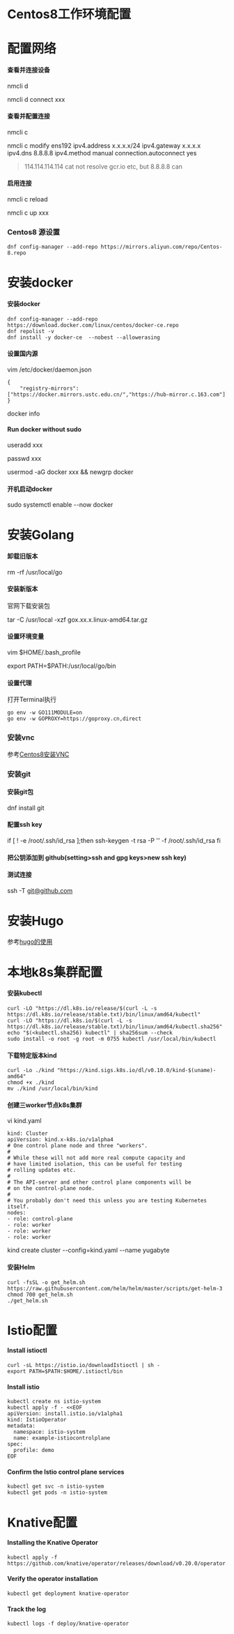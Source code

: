 # Centos8工作环境配置

# 配置网络

#### 查看并连接设备
nmcli d 

nmcli d   connect xxx

#### 查看并配置连接
nmcli c

nmcli c modify ens192 ipv4.address x.x.x.x/24 ipv4.gateway x.x.x.x ipv4.dns 8.8.8.8 ipv4.method manual  connection.autoconnect yes

> 114.114.114.114 cat not resolve gcr.io etc, but 8.8.8.8 can

#### 启用连接
nmcli c reload

nmcli c up xxx

### Centos8 源设置
```
dnf config-manager --add-repo https://mirrors.aliyun.com/repo/Centos-8.repo
```



# 安装docker

#### 安装docker
```
dnf config-manager --add-repo https://download.docker.com/linux/centos/docker-ce.repo
dnf repolist -v
dnf install -y docker-ce  --nobest --allowerasing
```

#### 设置国内源
vim  /etc/docker/daemon.json
```
{
    "registry-mirrors": ["https://docker.mirrors.ustc.edu.cn/","https://hub-mirror.c.163.com"]
}

```
docker info

#### Run docker without sudo
useradd xxx

passwd xxx

usermod -aG docker xxx && newgrp docker

#### 开机启动docker

sudo systemctl enable --now docker

# 安装Golang
#### 卸载旧版本
rm -rf /usr/local/go
#### 安装新版本
官网下载安装包

tar -C /usr/local -xzf gox.xx.x.linux-amd64.tar.gz
#### 设置环境变量
vim $HOME/.bash_profile

export PATH=$PATH:/usr/local/go/bin
#### 设置代理
打开Terminal执行
```
go env -w GO111MODULE=on
go env -w GOPROXY=https://goproxy.cn,direct
```

### 安装vnc
参考[Centos8安装VNC](https://charlesren.github.io/mysite-public/centos8%E5%AE%89%E8%A3%85vnc/)

### 安装git  
#### 安装git包
dnf install git
#### 配置ssh key
if [ ! -e /root/.ssh/id_rsa ];then
        ssh-keygen -t rsa -P '' -f /root/.ssh/id_rsa
fi 
#### 把公钥添加到 github(setting>ssh and gpg keys>new ssh key)
#### 测试连接

ssh -T git@github.com

# 安装Hugo

参考[hugo的使用](https://charlesren.github.io/mysite-public/hugo%E7%9A%84%E4%BD%BF%E7%94%A8/)

# 本地k8s集群配置

####  安装kubectl 

```
curl -LO "https://dl.k8s.io/release/$(curl -L -s https://dl.k8s.io/release/stable.txt)/bin/linux/amd64/kubectl"
curl -LO "https://dl.k8s.io/$(curl -L -s https://dl.k8s.io/release/stable.txt)/bin/linux/amd64/kubectl.sha256"
echo "$(<kubectl.sha256) kubectl" | sha256sum --check
sudo install -o root -g root -m 0755 kubectl /usr/local/bin/kubectl
```

#### 下载特定版本kind
```
curl -Lo ./kind "https://kind.sigs.k8s.io/dl/v0.10.0/kind-$(uname)-amd64"
chmod +x ./kind
mv ./kind /usr/local/bin/kind
```

#### 创建三worker节点k8s集群
vi kind.yaml
```
kind: Cluster
apiVersion: kind.x-k8s.io/v1alpha4
# One control plane node and three "workers".
#
# While these will not add more real compute capacity and
# have limited isolation, this can be useful for testing
# rolling updates etc.
#
# The API-server and other control plane components will be
# on the control-plane node.
#
# You probably don't need this unless you are testing Kubernetes itself.
nodes:
- role: control-plane
- role: worker
- role: worker
- role: worker
```

kind create cluster --config=kind.yaml --name yugabyte


#### 安装Helm
```
curl -fsSL -o get_helm.sh https://raw.githubusercontent.com/helm/helm/master/scripts/get-helm-3
chmod 700 get_helm.sh
./get_helm.sh
```

# Istio配置
#### Install istioctl
```
curl -sL https://istio.io/downloadIstioctl | sh -
export PATH=$PATH:$HOME/.istioctl/bin
```
#### Install istio
```
kubectl create ns istio-system
kubectl apply -f - <<EOF
apiVersion: install.istio.io/v1alpha1
kind: IstioOperator
metadata:
  namespace: istio-system
  name: example-istiocontrolplane
spec:
  profile: demo
EOF
```
#### Confirm the Istio control plane services
```
kubectl get svc -n istio-system
kubectl get pods -n istio-system
```

# Knative配置
#### Installing the Knative Operator
```
kubectl apply -f https://github.com/knative/operator/releases/download/v0.20.0/operator.yaml
```
#### Verify the operator installation
```
kubectl get deployment knative-operator
```
#### Track the log
```
kubectl logs -f deploy/knative-operator
```


